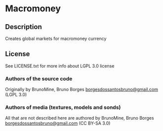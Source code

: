 # Macromoney


## Description
Creates global markets for macromoney currency 

## License
See LICENSE.txt for more info about LGPL 3.0 license

### Authors of the source code
Originally by BrunoMine, Bruno Borges <borgesdossantosbruno@gmail.com> (LGPL 3.0)

### Authors of media (textures, models and sonds)
All that are not described here are authored by 
BrunoMine, Bruno Borges <borgesdossantosbruno@gmail.com> (CC BY-SA 3.0)


